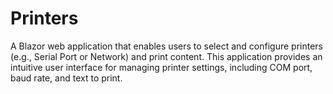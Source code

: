 # Printers
A Blazor web application that enables users to select and configure printers (e.g., Serial Port or Network) and print content. This application provides an intuitive user interface for managing printer settings, including COM port, baud rate, and text to print.
